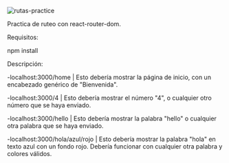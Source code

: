 ![rutas-practice](https://user-images.githubusercontent.com/115422555/217865338-1e00cef5-e988-480e-b472-638963cdf021.png)


Practica de ruteo con react-router-dom.

Requisitos:

npm install

Descripción:

-localhost:3000/home | Esto debería mostrar la página de inicio, con un encabezado genérico de "Bienvenida".

-localhost:3000/4 | Esto debería mostrar el número "4", o cualquier otro número que se haya enviado.

-localhost:3000/hello | Esto debería mostrar la palabra "hello" o cualquier otra palabra que se haya enviado.

-localhost:3000/hola/azul/rojo | Esto debería mostrar la palabra "hola" en texto azul con un fondo rojo. Debería funcionar con cualquier otra palabra y colores válidos.
